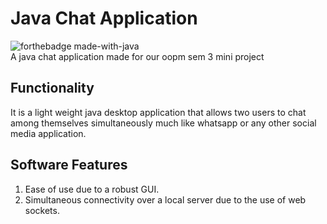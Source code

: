 # Java Chat Application
![forthebadge made-with-java](http://ForTheBadge.com/images/badges/made-with-java.svg)  
A java chat application made for our oopm sem 3 mini project

## Functionality 
It is a light weight java desktop application that allows two users to chat among themselves simultaneously much like whatsapp or any other social media application.

## Software Features
1. Ease of use due to a robust GUI.
2. Simultaneous connectivity over a local server due to the use of web sockets.
